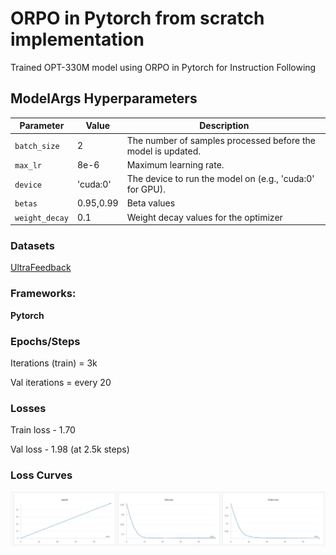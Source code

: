 
# ORPO in Pytorch from scratch implementation

Trained OPT-330M model using ORPO in Pytorch for Instruction Following

## ModelArgs Hyperparameters

| Parameter    | Value    | Description                                                                 
|--------------|----------|-----------------------------------------------------------------------------|
| `batch_size` | 2        | The number of samples processed before the model is updated.                |
| `max_lr`     | 8e-6     | Maximum learning rate.                                                      |
| `device`     | 'cuda:0' | The device to run the model on (e.g., 'cuda:0' for GPU).                    |
| `betas`      | 0.95,0.99| Beta values                                                                 |           
| `weight_decay`| 0.1     | Weight decay values for the optimizer                                       |


### Datasets

[UltraFeedback](https://huggingface.co/datasets/argilla/ultrafeedback-binarized-preferences-cleaned)

### Frameworks:
**Pytorch**


### Epochs/Steps
Iterations (train) = 3k

Val iterations = every 20


### Losses

Train loss - 1.70 

Val loss - 1.98
(at 2.5k steps)

### Loss Curves

![Train and Val loss curves](img/loss_curves.jpg)



